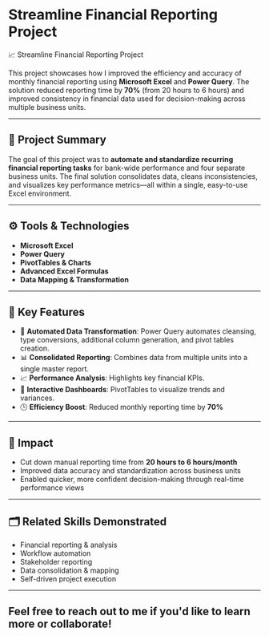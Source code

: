 # Streamline Financial Reporting Project
 📈 Streamline Financial Reporting Project

This project showcases how I improved the efficiency and accuracy of monthly financial reporting using **Microsoft Excel** and **Power Query**. The solution reduced reporting time by **70%** (from 20 hours to 6 hours) and improved consistency in financial data used for decision-making across multiple business units.

---

## 🧠 Project Summary

The goal of this project was to **automate and standardize recurring financial reporting tasks** for bank-wide performance and four separate business units. The final solution consolidates data, cleans inconsistencies, and visualizes key performance metrics—all within a single, easy-to-use Excel environment.

---

## ⚙️ Tools & Technologies

- **Microsoft Excel**  
- **Power Query**  
- **PivotTables & Charts**  
- **Advanced Excel Formulas**  
- **Data Mapping & Transformation**  

---

## 📌 Key Features

- 🔁 **Automated Data Transformation**: Power Query automates cleansing, type conversions, additional column generation, and pivot tables creation.  
- 📊 **Consolidated Reporting**: Combines data from multiple units into a single master report.  
- 📈 **Performance Analysis**: Highlights key financial KPIs.  
- 🧩 **Interactive Dashboards**: PivotTables to visualize trends and variances.  
- 🕒 **Efficiency Boost**: Reduced monthly reporting time by **70%** 

---

## 🎯 Impact

- Cut down manual reporting time from **20 hours to 6 hours/month**  
- Improved data accuracy and standardization across business units  
- Enabled quicker, more confident decision-making through real-time performance views

---

## 🗂 Related Skills Demonstrated

- Financial reporting & analysis  
- Workflow automation  
- Stakeholder reporting  
- Data consolidation & mapping  
- Self-driven project execution

---

## Feel free to reach out to me if you'd like to learn more or collaborate!
